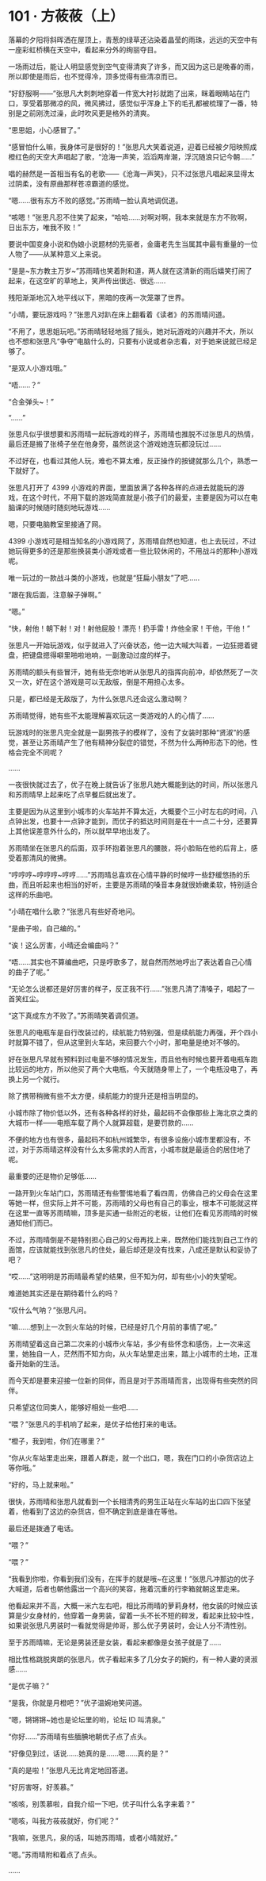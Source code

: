 # 101 · 方莜莜（上）

落幕的夕阳将斜晖洒在屋顶上，青葱的绿草还沾染着晶莹的雨珠，远远的天空中有一座彩虹桥横在天空中，看起来分外的绚丽夺目。

一场雨过后，能让人明显感觉到空气变得清爽了许多，而又因为这已是晚春的雨，所以即使是雨后，也不觉得冷，顶多觉得有些清凉而已。

“好舒服啊——”张思凡大刺刺地穿着一件宽大衬衫就跑了出来，眯着眼睛站在门口，享受着那微凉的风，微风拂过，感觉似乎浑身上下的毛孔都被梳理了一番，特别是之前刚洗过澡，此时吹风更是格外的清爽。

“思思姐，小心感冒了。”

“感冒怕什么嘛，我身体可是很好的！”张思凡大笑着说道，迎着已经被夕阳映照成橙红色的天空大声唱起了歌，“沧海一声笑，滔滔两岸潮，浮沉随浪只记今朝……”

唱的赫然是一首相当有名的老歌——《沧海一声笑》，只不过张思凡唱起来显得太过阴柔，没有原曲那样苍凉霸道的感觉。

“嗯……很有东方不败的感觉。”苏雨晴一脸认真地调侃道。

“咳嗯！”张思凡忍不住笑了起来，“哈哈……对啊对啊，我本来就是东方不败啊，日出东方，唯我不败！”

要说中国变身小说和伪娘小说题材的先驱者，金庸老先生当属其中最有重量的一位人物了——从某种意义上来说。

“是是~东方教主万岁~”苏雨晴也笑着附和道，两人就在这清新的雨后嬉笑打闹了起来，在这空旷的草地上，笑声传出很远、很远……

残阳渐渐地沉入地平线以下，黑暗的夜再一次笼罩了世界。

“小晴，要玩游戏吗？”张思凡对趴在床上翻看着《读者》的苏雨晴问道。

“不用了，思思姐玩吧。”苏雨晴轻轻地摇了摇头，她对玩游戏的兴趣并不大，所以也不想和张思凡“争夺”电脑什么的，只要有小说或者杂志看，对于她来说就已经足够了。

“是双人小游戏哦。”

“唔……？”

“合金弹头~！”

“……”

张思凡似乎很想要和苏雨晴一起玩游戏的样子，苏雨晴也推脱不过张思凡的热情，最后还是搬了张椅子坐在他身旁，虽然说这个游戏她连玩都没玩过……

不过好在，也看过其他人玩，难也不算太难，反正操作的按键就那么几个，熟悉一下就好了。

张思凡打开了 4399 小游戏的界面，里面放满了各种各样的点进去就能玩的游戏，在这个时代，不用下载的游戏简直就是小孩子们的最爱，主要是因为可以在电脑课的时候随时随刻地玩游戏……

嗯，只要电脑教室里接通了网。

4399 小游戏可是相当知名的小游戏网了，苏雨晴自然也知道，也上去玩过，不过她玩得更多的还是那些换装类小游戏或者一些比较休闲的，不用战斗的那种小游戏呢。

唯一玩过的一款战斗类的小游戏，也就是“狂扁小朋友”了吧……

“跟在我后面，注意躲子弹啊。”

“嗯。”

“快，射他！朝下射！对！射他屁股！漂亮！扔手雷！炸他全家！干他，干他！”

张思凡一开始玩游戏，似乎就进入了兴奋状态，他一边大喊大叫着，一边狂摁着键盘，把键盘摁得噼里啪啦地响，一副激动过度的样子。

苏雨晴的额头有些冒汗，她有些无奈地听从张思凡的指挥向前冲，却依然死了一次又一次，好在这个游戏是可以无敌版，倒是不用担心太多。

只是，都已经是无敌版了，为什么张思凡还会这么激动啊？

苏雨晴觉得，她有些不太能理解喜欢玩这一类游戏的人的心情了……

玩游戏时的张思凡完全就是一副男孩子的模样了，没有了女装时那种“贤淑”的感觉，甚至让苏雨晴产生了他有精神分裂症的错觉，不然为什么两种形态下的他，性格会完全不同呢？

……

一夜很快就过去了，优子在晚上就告诉了张思凡她大概能到达的时间，所以张思凡和苏雨晴早上起来吃了点早餐后就出发了。

主要是因为从这里到小城市的火车站并不算太近，大概要个三小时左右的时间，八点钟出发，也要十一点钟才能到，而优子的抵达时间则是在十一点二十分，还要算上其他误差意外什么的，所以就早早地出发了。

苏雨晴坐在张思凡的后面，双手环抱着张思凡的腰肢，将小脸贴在他的后背上，感受着那清风的微拂。

“哼哼哼~哼哼哼~哼哼……”苏雨晴总喜欢在心情平静的时候哼一些舒缓悠扬的乐曲，而且听起来也相当的好听，主要是苏雨晴的嗓音本身就很娇嫩柔软，特别适合这样的乐曲吧。

“小晴在唱什么歌？”张思凡有些好奇地问。

“是曲子啦，自己编的。”

“诶！这么厉害，小晴还会编曲吗？”

“唔……其实也不算编曲吧，只是哼歌多了，就自然而然地哼出了表达着自己心情的曲子了呢。”

“无论怎么说都还是好厉害的样子，反正我不行……”张思凡清了清嗓子，唱起了一首笑红尘。

“这下真成东方不败了。”苏雨晴笑着调侃道。

张思凡的电瓶车是自行改装过的，续航能力特别强，但是续航能力再强，开个四小时就算不错了，但从这里到火车站，来回要六个小时，那电量是绝对不够的。

好在张思凡早就有预料到过电量不够的情况发生，而且他有时候也要开着电瓶车跑比较远的地方，所以他买了两个大电瓶，今天就随身带上了，一个电瓶没电了，再换上另一个就行。

除了携带稍微有些不太方便，续航能力的提升还是相当明显的。

小城市除了物价低以外，还有各种各样的好处，最起码不会像那些上海北京之类的大城市一样——电瓶车载了两个人就算超载，是要罚款的……

不便的地方也有很多，最起码不如杭州城繁华，有很多设施小城市里都没有，不过，对于苏雨晴这样没有什么太多需求的人而言，小城市就是最适合的居住地了呢。

最重要的还是物价足够低……

一路开到火车站门口，苏雨晴还有些警惕地看了看四周，仿佛自己的父母会在这里等她一样，但实际上并不可能，苏雨晴的父母也有自己的事业，根本不可能就这样在这里一直等苏雨晴嘛，顶多是买通一些附近的老板，让他们在看见苏雨晴的时候通知他们而已。

不过，苏雨晴倒是不是特别担心自己的父母再找上来，既然他们能找到自己工作的面馆，应该就能找到张思凡的住处，最后却还是没有找来，八成还是默认和妥协了吧？

“哎……”这明明是苏雨晴最希望的结果，但不知为何，却有些小小的失望呢。

难道她其实还是在期待着什么的吗？

“叹什么气呐？”张思凡问。

“嘛……想到上一次到火车站的时候，已经是好几个月前的事情了呢。”

苏雨晴望着这自己第二次来的小城市火车站，多少有些怀念和感伤，上一次来这里，她独自一人，茫然而不知方向，从火车站里走出来，踏上小城市的土地，正准备开始新的生活。

而今天却是要来迎接一位新的同伴，而且是对于苏雨晴而言，出现得有些突然的同伴。

只希望这位同类人，能够好相处一些吧……

“喂？”张思凡的手机响了起来，是优子给他打来的电话。

“橙子，我到啦，你们在哪里？”

“你从火车站里走出来，跟着人群走，就一个出口，嗯，我在门口的小杂货店边上等你哦。”

“好的，马上就来啦。”

很快，苏雨晴和张思凡就看到一个长相清秀的男生正站在火车站的出口四下张望着，他看到了这边的杂货店，但不确定到底是谁在等他。

最后还是拨通了电话。

“喂？”

“喂？”

“我看到你啦，你看到我们没有，在挥手的就是哦~在这里！”张思凡冲那边的优子大喊道，后者也朝他露出一个高兴的笑容，拖着沉重的行李箱就朝这里走来。

他看起来并不高，大概一米六左右吧，相比苏雨晴的萝莉身材，他女装的时候应该算是少女身材的，他穿着一身男装，留着一头不长不短的碎发，看起来比较中性，如果说张思凡男装时一看就觉得是帅哥，那么优子男装时，会让人分不清性别。

至于苏雨晴嘛，无论是男装还是女装，看起来都像是女孩子就是了……

相比性格跳脱爽朗的张思凡，优子看起来多了几分女子的婉约，有一种人妻的贤淑感……

“是优子嘛？”

“是我，你就是月橙吧？”优子温婉地笑问道。

“嗯，锵锵锵~她也是论坛里的哟，论坛 ID 叫清泉。”

“你好……”苏雨晴有些腼腆地朝优子点了点头。

“好像见到过，话说……她真的是……嗯……真的是？”

“真的是啦！”张思凡无比肯定地回答道。

“好厉害呀，好羡慕。”

“咳咳，别羡慕啦，自我介绍一下吧，优子叫什么名字来着？”

“嗯咳，叫我方莜莜就好，你们呢？”

“我嘛，张思凡，泉的话，叫她苏雨晴，或者小晴就好。”

“嗯。”苏雨晴附和着点了点头。

……
